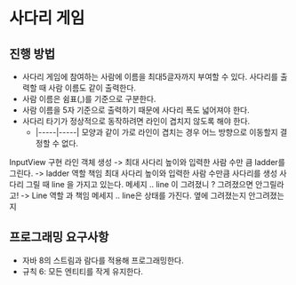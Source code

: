 # 사다리 게임
## 진행 방법
* 사다리 게임에 참여하는 사람에 이름을 최대5글자까지 부여할 수 있다. 사다리를 출력할 때 사람 이름도 같이 출력한다.
* 사람 이름은 쉼표(,)를 기준으로 구분한다.
* 사람 이름을 5자 기준으로 출력하기 때문에 사다리 폭도 넓어져야 한다.
* 사다리 타기가 정상적으로 동작하려면 라인이 겹치지 않도록 해야 한다.
    * |-----|-----| 모양과 같이 가로 라인이 겹치는 경우 어느 방향으로 이동할지 결정할 수 없다.

InputView 구현
라인 객체 생성
-> 최대 사다리 높이와 입력한 사람 수만 큼 ladder를 그린다.
-> ladder 역할 책임
최대 사다리 높이와 입력한 사람 수만큼 사다리를 생성
사다리 그릴 때 line 을 가지고 있는다.
메세지 ..
line 이 그려졌니 ? 그려졌으면 안그릴라고!
-> Line 역할 과 책임
메세지 ..
line은 상태를 가진다. 옆에 그려졌는지 안그려졌는지


## 프로그래밍 요구사항
* 자바 8의 스트림과 람다를 적용해 프로그래밍한다.
* 규칙 6: 모든 엔티티를 작게 유지한다.